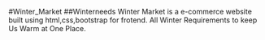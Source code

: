 #Winter_Market
##Winterneeds
Winter Market is a e-commerce website built using html,css,bootstrap for frotend. All Winter Requirements to keep Us Warm at One Place.
